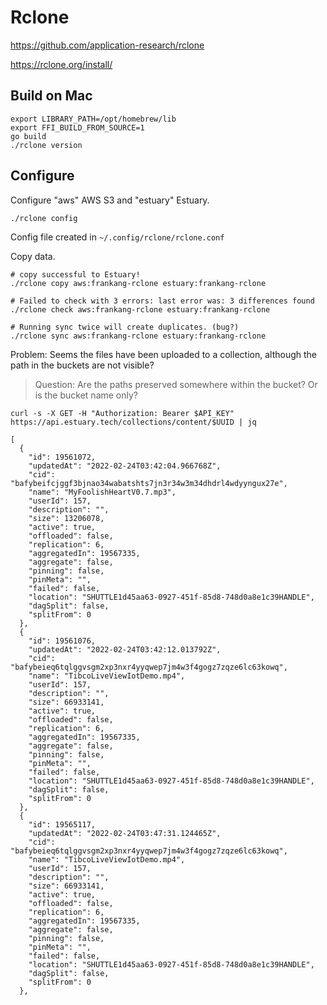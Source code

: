 # Rclone 

https://github.com/application-research/rclone

https://rclone.org/install/

## Build on Mac

```
export LIBRARY_PATH=/opt/homebrew/lib 
export FFI_BUILD_FROM_SOURCE=1
go build
./rclone version
```

## Configure

Configure "aws" AWS S3 and "estuary" Estuary.
```
./rclone config
```

Config file created in ```~/.config/rclone/rclone.conf```


Copy data.

```
# copy successful to Estuary!
./rclone copy aws:frankang-rclone estuary:frankang-rclone

# Failed to check with 3 errors: last error was: 3 differences found
./rclone check aws:frankang-rclone estuary:frankang-rclone

# Running sync twice will create duplicates. (bug?)
./rclone sync aws:frankang-rclone estuary:frankang-rclone

```

Problem: Seems the files have been uploaded to a collection, although the path in the buckets are not visible? 
> Question: Are the paths preserved somewhere within the bucket? Or is the bucket name only?

```
curl -s -X GET -H "Authorization: Bearer $API_KEY" https://api.estuary.tech/collections/content/$UUID | jq 

[
  {
    "id": 19561072,
    "updatedAt": "2022-02-24T03:42:04.966768Z",
    "cid": "bafybeifcjggf3bjnao34wabatshts7jn3r34w3m34dhdrl4wdyyngux27e",
    "name": "MyFoolishHeartV0.7.mp3",
    "userId": 157,
    "description": "",
    "size": 13206078,
    "active": true,
    "offloaded": false,
    "replication": 6,
    "aggregatedIn": 19567335,
    "aggregate": false,
    "pinning": false,
    "pinMeta": "",
    "failed": false,
    "location": "SHUTTLE1d45aa63-0927-451f-85d8-748d0a8e1c39HANDLE",
    "dagSplit": false,
    "splitFrom": 0
  },
  {
    "id": 19561076,
    "updatedAt": "2022-02-24T03:42:12.013792Z",
    "cid": "bafybeieq6tqlggvsgm2xp3nxr4yyqwep7jm4w3f4gogz7zqze6lc63kowq",
    "name": "TibcoLiveViewIotDemo.mp4",
    "userId": 157,
    "description": "",
    "size": 66933141,
    "active": true,
    "offloaded": false,
    "replication": 6,
    "aggregatedIn": 19567335,
    "aggregate": false,
    "pinning": false,
    "pinMeta": "",
    "failed": false,
    "location": "SHUTTLE1d45aa63-0927-451f-85d8-748d0a8e1c39HANDLE",
    "dagSplit": false,
    "splitFrom": 0
  },
  {
    "id": 19565117,
    "updatedAt": "2022-02-24T03:47:31.124465Z",
    "cid": "bafybeieq6tqlggvsgm2xp3nxr4yyqwep7jm4w3f4gogz7zqze6lc63kowq",
    "name": "TibcoLiveViewIotDemo.mp4",
    "userId": 157,
    "description": "",
    "size": 66933141,
    "active": true,
    "offloaded": false,
    "replication": 6,
    "aggregatedIn": 19567335,
    "aggregate": false,
    "pinning": false,
    "pinMeta": "",
    "failed": false,
    "location": "SHUTTLE1d45aa63-0927-451f-85d8-748d0a8e1c39HANDLE",
    "dagSplit": false,
    "splitFrom": 0
  },
```